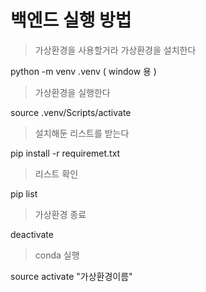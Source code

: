 # 백엔드 실행 방법

> 가상환경을 사용할거라 가상환경을 설치한다

python -m venv .venv ( window 용 )



> 가상환경을 실행한다

source .venv/Scripts/activate



> 설치해둔 리스트를 받는다

pip install -r requiremet.txt



> 리스트 확인

pip list



> 가상환경 종료

deactivate



>conda 실행

source activate "가상환경이름"

 